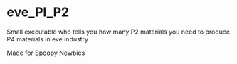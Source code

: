 # eve_PI_P2
Small executable who tells you how many P2 materials you need to produce P4 materials in eve industry 


Made for Spoopy Newbies
